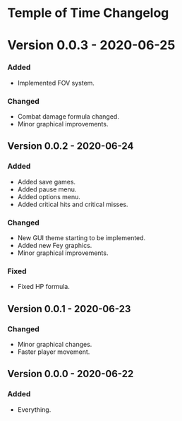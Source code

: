 # Temple of Time Changelog

# Version 0.0.3 - 2020-06-25
### Added
- Implemented FOV system.

### Changed
- Combat damage formula changed.
- Minor graphical improvements.



## Version 0.0.2 - 2020-06-24
### Added
- Added save games.
- Added pause menu.
- Added options menu.
- Added critical hits and critical misses.

### Changed
- New GUI theme starting to be implemented.
- Added new Fey graphics.
- Minor graphical improvements.

### Fixed
- Fixed HP formula.



## Version 0.0.1 - 2020-06-23

### Changed
- Minor graphical changes.
- Faster player movement.

## Version 0.0.0 - 2020-06-22

### Added
- Everything.